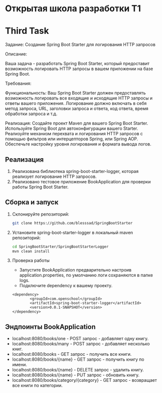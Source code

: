 # Открытая школа разработки T1
# Third Task

Задание: Создание Spring Boot Starter для логирования HTTP запросов

Описание:

Ваша задача - разработать Spring Boot Starter, который предоставит возможность логировать HTTP запросы в вашем приложении на базе Spring Boot.

Требования:

Функциональность:
Ваш Spring Boot Starter должен предоставлять возможность логировать все входящие и исходящие HTTP запросы и ответы вашего приложения.
Логирование должно включать в себя метод запроса, URL, заголовки запроса и ответа, код ответа, время обработки запроса и т.д.

Реализация:
Создайте проект Maven для вашего Spring Boot Starter.
Используйте Spring Boot для автоконфигурации вашего Starter.
Реализуйте механизм перехвата и логирования HTTP запросов с помощью фильтров или интерцепторов Spring, или Spring AOP.
Обеспечьте настройку уровня логирования и формата вывода логов.

## Реализация

1) Реализована библиотека spring-boot-starter-logger, которая реализует логирование HTTP запросов.
2) Реализовано тестовое приложение BookApplication для проверки работы Spring Boot Starter.

## Сборка и запуск

1. Склонируйте репозиторий:

    ```bash
    git clone https://github.com/blesssad/SpringBootStarter
    ```

2. Установите spring-boot-starter-logger в локальный maven репозиторий:

    ```bash
    cd SpringBootStarter/SpringBootStarterLogger
    mvn clean install
    ```
   
3. Проверка работы 
   - Запустите BookApplication предварительно настроив application.properties, по умолчанию логи сохраняются в папке logs.
   - Подключите dependency к вашему проекту.
   ```
   <dependency>
           <groupId>com.openschool</groupId>
           <artifactId>spring-boot-starter-logger</artifactId>
           <version>0.0.1-SNAPSHOT</version>
   </dependency>
   ```


## Эндпоинты BookApplication

- localhost:8080/books/one - POST запрос - добавляет одну книгу.
- localhost:8080/books/many - POST запрос - добавляет несколько книг.
- localhost:8080/books - GET запрос - получить все книги.
- localhost:8080/books/{name} - GET запрос - получить книгу по имени.
- localhost:8080/books/{name} - DELETE запрос - удалить книгу.
- localhost:8080/books/{name} - PUT запрос - обновить книгу.
- localhost:8080/books/category/{category} - GET запрос - возвращает все книги по категории.